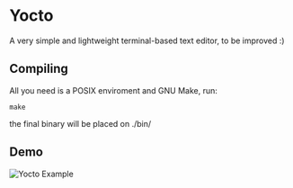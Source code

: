 # Yocto
A very simple and lightweight terminal-based text editor, to be improved :)

## Compiling
All you need is a POSIX enviroment and GNU Make, run:

```make```

the final binary will be placed on ./bin/

## Demo
![Yocto Example](public/v0-0-1.gif)
